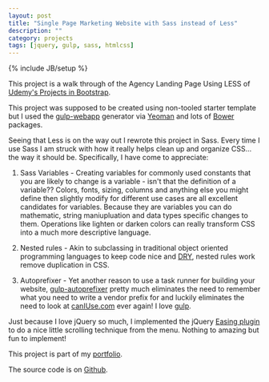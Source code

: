 ```yaml
---
layout: post
title: "Single Page Marketing Website with Sass instead of Less"
description: ""
category: projects
tags: [jquery, gulp, sass, htmlcss]
---
```

{% include JB/setup %}

This project is a walk through of the Agency Landing Page Using LESS of [Udemy's Projects in Bootstrap](https://www.udemy.com/learn-bootstrap-development-by-building-10-projects/learn/#/). 

This project was supposed to be created using non-tooled starter template but I used the [gulp-webapp](https://github.com/yeoman/generator-gulp-webapp) generator via [Yeoman](http://yeoman.io/) and lots of [Bower]() packages.

Seeing that Less is on the way out I rewrote this project in Sass. Every time I use Sass I am struck with how it really helps clean up and organize CSS... the way it should be. Specifically, I have come to appreciate:

1. Sass Variables - Creating variables for commonly used constants that you are likely to change is a variable - isn't that the definition of a variable?? Colors, fonts, sizing, columns and anything else you might define then slightly modify for different use cases are all excellent candidates for variables. Because they are variables you can do mathematic, string maniupluation and data types specific changes to them. Operations like lighten or darken colors can really transform CSS into a much more descriptive language.

2. Nested rules - Akin to subclassing in traditional object oriented programming languages to keep code nice and [DRY](https://en.wikipedia.org/wiki/Don%27t_repeat_yourself), nested rules work remove duplication in CSS. 

3. Autoprefixer - Yet another reason to use a task runner for building your website, [gulp-autoprefixer](https://github.com/sindresorhus/gulp-autoprefixer) pretty much eliminates the need to remember what you need to write a vendor prefix for and luckily eliminates the need to look at [canIUse.com](http://caniuse.com/) ever again! I love [gulp](http://gulpjs.com/).

Just because I love jQuery so much, I implemented the jQuery [Easing plugin](http://gsgd.co.uk/sandbox/jquery/easing/) to do a nice little scrolling technique from the menu. Nothing to amazing but fun to implement!

This project is part of my [portfolio](http://ric.mclaughlin.today/prj_btstrp_agency).

The source code is on [Github](https://github.com/ricmclaughlin/prj_btstrp_agency).
